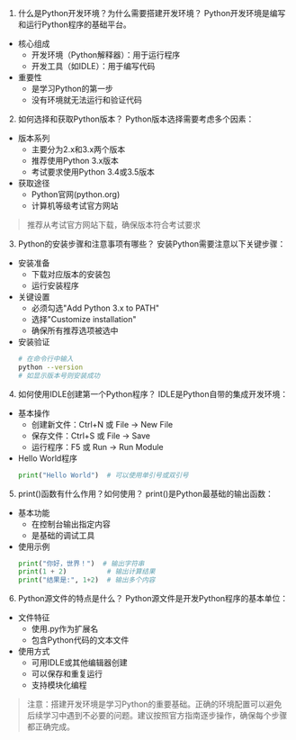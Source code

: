 1. 什么是Python开发环境？为什么需要搭建开发环境？
Python开发环境是编写和运行Python程序的基础平台。
- 核心组成
    - 开发环境（Python解释器）：用于运行程序
    - 开发工具（如IDLE）：用于编写代码
- 重要性
    - 是学习Python的第一步
    - 没有环境就无法运行和验证代码

2. 如何选择和获取Python版本？
Python版本选择需要考虑多个因素：
- 版本系列
    - 主要分为2.x和3.x两个版本
    - 推荐使用Python 3.x版本
    - 考试要求使用Python 3.4或3.5版本
- 获取途径
    - Python官网(python.org)
    - 计算机等级考试官方网站

> 推荐从考试官方网站下载，确保版本符合考试要求

3. Python的安装步骤和注意事项有哪些？
安装Python需要注意以下关键步骤：
- 安装准备
    - 下载对应版本的安装包
    - 运行安装程序
- 关键设置
    - 必须勾选"Add Python 3.x to PATH"
    - 选择"Customize installation"
    - 确保所有推荐选项被选中
- 安装验证
    ```bash
    # 在命令行中输入
    python --version
    # 如显示版本号则安装成功
    ```

4. 如何使用IDLE创建第一个Python程序？
IDLE是Python自带的集成开发环境：
- 基本操作
    - 创建新文件：Ctrl+N 或 File -> New File
    - 保存文件：Ctrl+S 或 File -> Save
    - 运行程序：F5 或 Run -> Run Module
- Hello World程序
    ```python
    print("Hello World")  # 可以使用单引号或双引号
    ```

5. print()函数有什么作用？如何使用？
print()是Python最基础的输出函数：
- 基本功能
    - 在控制台输出指定内容
    - 是基础的调试工具
- 使用示例
    ```python
    print("你好，世界！")  # 输出字符串
    print(1 + 2)          # 输出计算结果
    print("结果是:", 1+2)  # 输出多个内容
    ```

6. Python源文件的特点是什么？
Python源文件是开发Python程序的基本单位：
- 文件特征
    - 使用.py作为扩展名
    - 包含Python代码的文本文件
- 使用方式
    - 可用IDLE或其他编辑器创建
    - 可以保存和重复运行
    - 支持模块化编程

> 注意：搭建开发环境是学习Python的重要基础。正确的环境配置可以避免后续学习中遇到不必要的问题。建议按照官方指南逐步操作，确保每个步骤都正确完成。